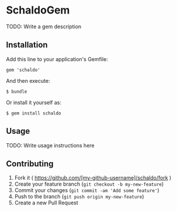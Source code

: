 # SchaldoGem

TODO: Write a gem description

## Installation

Add this line to your application's Gemfile:

    gem 'schaldo'

And then execute:

    $ bundle

Or install it yourself as:

    $ gem install schaldo

## Usage

TODO: Write usage instructions here

## Contributing

1. Fork it ( https://github.com/[my-github-username]/schaldo/fork )
2. Create your feature branch (`git checkout -b my-new-feature`)
3. Commit your changes (`git commit -am 'Add some feature'`)
4. Push to the branch (`git push origin my-new-feature`)
5. Create a new Pull Request
